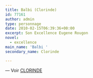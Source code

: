 ```yaml
---
title: Balbi (Clorinde)
id: 77161
author: admin
type: personnage
date: 2010-02-15T06:39:36+00:00
excerpt: Son Excellence Eugene Rougon
novel:
  - excellence
main_name: 'Balbi '
secondary_name: Clorinde

---
```

— Voir <a title="Clorinde" href="/personnage/clorinde/" target="_self">CLORINDE</a>